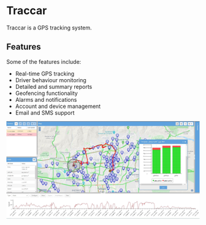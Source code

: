 # Traccar
Traccar is a GPS tracking system.

## Features

Some of the features include:

- Real-time GPS tracking
- Driver behaviour monitoring
- Detailed and summary reports
- Geofencing functionality
- Alarms and notifications
- Account and device management
- Email and SMS support

![Screenshot](https://github.com/safarzadeh-reza/Traccar/blob/master/Traccar.jpg)
